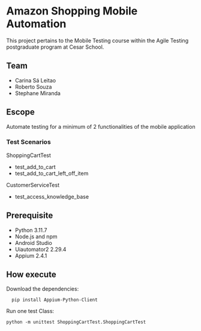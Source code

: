 # Amazon Shopping Mobile Automation

This project pertains to the Mobile Testing course within the Agile Testing postgraduate program at Cesar School.

## Team

- Carina Sá Leitao
- Roberto Souza
- Stephane Miranda

## Escope 

Automate testing for a minimum of 2 functionalities of the mobile application

### Test Scenarios

ShoppingCartTest
- test_add_to_cart
- test_add_to_cart_left_off_item

CustomerServiceTest
- test_access_knowledge_base

## Prerequisite
 - Python 3.11.7
 - Node.js and npm
 - Android Studio
 - Uiautomator2 2.29.4
 - Appium 2.4.1

## How execute

Download the dependencies:

```shell
  pip install Appium-Python-Client
```
Run one test Class:
```shell
python -m unittest ShoppingCartTest.ShoppingCartTest
```


